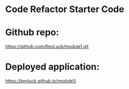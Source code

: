# Code Refactor Starter Code


# Github repo: 
https://github.com/KevLuck/module1.git

# Deployed application: 
https://kevluck.github.io/module1/
